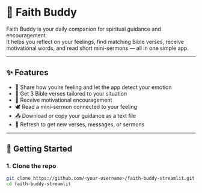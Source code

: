 # 🙏 Faith Buddy

Faith Buddy is your daily companion for spiritual guidance and encouragement.  
It helps you reflect on your feelings, find matching Bible verses, receive motivational words, and read short mini-sermons — all in one simple app.

---

## ✨ Features
- 📝 Share how you’re feeling and let the app detect your emotion  
- 📖 Get 3 Bible verses tailored to your situation  
- 💪 Receive motivational encouragement  
- 🕊️ Read a mini-sermon connected to your feeling  
- 📤 Download or copy your guidance as a text file  
- 🔄 Refresh to get new verses, messages, or sermons  

---

## 🚀 Getting Started

### 1. Clone the repo
```bash
git clone https://github.com/<your-username>/faith-buddy-streamlit.git
cd faith-buddy-streamlit

